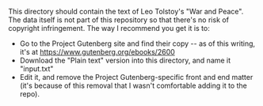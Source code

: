 This directory should contain the text of Leo Tolstoy's "War and Peace".  The data itself is not part of this
repository so that there's no risk of copyright infringement.  The way I recommend you get it is to:

* Go to the Project Gutenberg site and find their copy -- as of
  this writing, it's at https://www.gutenberg.org/ebooks/2600
* Download the "Plain text" version into this directory, and name it "input.txt"
* Edit it, and remove the Project Gutenberg-specific front and end matter (it's because of this removal
  that I wasn't comfortable adding it to the repo).

